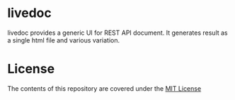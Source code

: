 # livedoc

livedoc provides a generic UI for REST API document. It generates result as a single html file and various variation.

# License
The contents of this repository are covered under the [MIT License](LICENSE)
